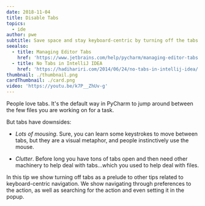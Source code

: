 ```yaml
---
date: 2018-11-04
title: Disable Tabs
topics:
  - ide
author: pwe
subtitle: Save space and stay keyboard-centric by turning off the tabs.
seealso:
  - title: Managing Editor Tabs
    href: 'https://www.jetbrains.com/help/pycharm/managing-editor-tabs.html'
  - title: No Tabs in IntelliJ IDEA
    href: 'https://hadihariri.com/2014/06/24/no-tabs-in-intellij-idea/'
thumbnail: ./thumbnail.png
cardThumbnail: ./card.png
video: 'https://youtu.be/k7P__ZhUv-g'
---
```


People love tabs. It's the default way in PyCharm to jump around
between the few files you are working on for a task.

But tabs have downsides:

- _Lots of mousing_. Sure, you can learn some keystrokes to move
  between tabs, but they are a visual metaphor, and people
  instinctively use the mouse.

- _Clutter_. Before long you have tons of tabs open and then need
  other machinery to help deal with tabs...which you used to
  help deal with files.

In this tip we show turning off tabs as a prelude to other tips
related to keyboard-centric navigation. We show navigating through
preferences to the action, as well as searching for the action
and even setting it in the popup.
